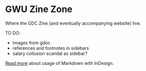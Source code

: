 # GWU Zine Zone

Where the GDC Zine (and eventually accompanying website) live.

TO DO:

- images from gdoc
- references and footnotes in sidebars
- salary collusion scandal as sidebar?

[Read more](https://github.com/jgm/pandoc/wiki/Importing-Markdown-in-InDesign)
about usage of Markdown with InDesign.
